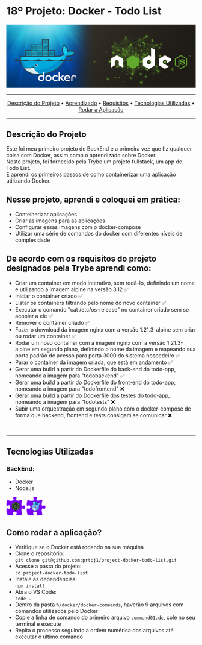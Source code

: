 # 18º Projeto: Docker - Todo List

<p align="center">
<img src="https://github.com/prtpj1/prtpj1/blob/main/Github%20Imgs/18%20-%20DockerTodoList.png" alt="Header" />
<hr/>

<p align="center">
<a href="#descrição-do-projeto">Descrição do Projeto</a> •
<a href="#nesse-projeto-aprendi-e-coloquei-em-prática">Aprendizado</a> •
<a href="#de-acordo-com-os-requisitos-do-projeto-designados-pela-trybe-aprendi-como">Requisitos</a> •
<a href="#tecnologias-utilizadas">Tecnologias Utilizadas</a> •
<a href="#como-rodar-a-aplicação">Rodar a Aplicação</a>
</p>
<hr/>

## Descrição do Projeto
Este foi meu primeiro projeto de BackEnd e a primeira vez que fiz qualquer coisa com Docker, assim como o aprendizado sobre Docker.<br>
Neste projeto, foi fornecido pela Trybe um projeto fullstack, um app de Todo List.<br>
E aprendi os primeiros passos de como containerizar uma aplicação utilizando Docker.<br>

## Nesse projeto, aprendi e coloquei em prática:
- Conteinerizar aplicações
- Criar as imagens para as aplicações
- Configurar essas imagens com o docker-compose
- Utilizar uma série de comandos do docker com diferentes níveis de complexidade

## De acordo com os requisitos do projeto designados pela Trybe aprendi como:
- Criar um container em modo interativo, sem rodá-lo, definindo um nome e utilizando a imagem alpine na versão 3.12 ✅
- Iniciar o container criado ✅
- Listar os containers filtrando pelo nome do novo container ✅
- Executar o comando "cat /etc/os-release" no container criado sem se acoplar a ele ✅
- Remover o container criado ✅
- Fazer o download da imagem nginx com a versão 1.21.3-alpine sem criar ou rodar um container ✅
- Rodar um novo container com a imagem nginx com a versão 1.21.3-alpine em segundo plano, definindo o nome da imagem e mapeando sua porta padrão de acesso para porta 3000 do sistema hospedeiro ✅
- Parar o container da imagem criada, que está em andamento ✅
- Gerar uma build a partir do Dockerfile do back-end do todo-app, nomeando a imagem para "todobackend" ✅
- Gerar uma build a partir do Dockerfile do front-end do todo-app, nomeando a imagem para "todofrontend" ❌
- Gerar uma build a partir do Dockerfile dos testes do todo-app, nomeando a imagem para "todotests" ❌
- Subir uma orquestração em segundo plano com o docker-compose de forma que backend, frontend e tests consigam se comunicar ❌
<br>
<hr/>

## Tecnologias Utilizadas

### BackEnd:
- Docker
- Node.js

<a href="https://nodejs.org/en/" target="_blank" rel="noreferrer"><img src="https://github.com/prtpj1/prtpj1/blob/main/Github Imgs/NodeJS2.png" width="50" height="50" alt="NodeJS Icon" /></a>
<a href="https://www.docker.com/" target="_blank" rel="noreferrer"><img src="https://github.com/prtpj1/prtpj1/blob/main/Github Imgs/Docker2.png" width="50" height="50" alt="Docker Icon" /></a>

## Como rodar a aplicação?
- Verifique se o Docker está rodando na sua máquina <br>
- Clone o repositório: <br>
`git clone git@github.com:prtpj1/project-docker-todo-list.git`
- Acesse a pasta do projeto: <br>
`cd project-docker-todo-list`
- Instale as dependências: <br>
`npm install`
- Abra o VS Code: <br>
`code .` <br>
- Dentro da pasta `%/docker/docker-commands`, haverão 9 arquivos com comandos utilizados pelo Docker <br>
- Copie a linha de comando do primeiro arquivo `command01.dc`, cole no seu terminal e execute <br>
- Repita o processo seguindo a ordem numérica dos arquivos até executar o ultimo comando </br>
